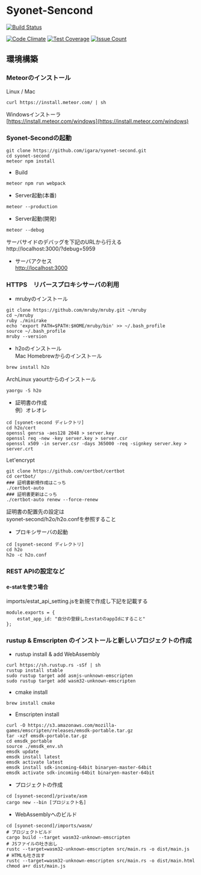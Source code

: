 # Syonet-Sencond

[![Build Status](https://travis-ci.org/igara/syonet-second.svg?branch=master)](https://travis-ci.org/igara/syonet-second)
  
[![Code Climate](https://codeclimate.com/github/igara/syonet-second/badges/gpa.svg)](https://codeclimate.com/github/igara/syonet-second)
[![Test Coverage](https://codeclimate.com/github/igara/syonet-second/badges/coverage.svg)](https://codeclimate.com/github/igara/syonet-second/coverage)
[![Issue Count](https://codeclimate.com/github/igara/syonet-second/badges/issue_count.svg)](https://codeclimate.com/github/igara/syonet-second)

## 環境構築

### Meteorのインストール  
Linux / Mac  
```
curl https://install.meteor.com/ | sh
```

Windowsインストーラ  
[https://install.meteor.com/windows](https://install.meteor.com/windows)  

### Syonet-Secondの起動

```
git clone https://github.com/igara/syonet-second.git
cd syonet-second
meteor npm install
```

- Build
```
meteor npm run webpack
```

- Server起動(本番)  
```
meteor --production
```

- Server起動(開発)  
```
meteor --debug
```
サーバサイドのデバッグを下記のURLから行える  
http://localhost:3000/?debug=5959

- サーバアクセス  
[http://localhost:3000](http://localhost:3000)

### HTTPS　リバースプロキシサーバの利用

- mrubyのインストール  
```
git clone https://github.com/mruby/mruby.git ~/mruby
cd ~/mruby
ruby ./minirake
echo 'export PATH=$PATH:$HOME/mruby/bin' >> ~/.bash_profile
source ~/.bash_profile
mruby --version
```

- h2oのインストール  
Mac Homebrewからのインストール
```
brew install h2o
```

ArchLinux yaourtからのインストール
```
yaorgu -S h2o
```

- 証明書の作成  
例）オレオレ  
```
cd [syonet-second ディレクトリ]
cd h2o/cert
openssl genrsa -aes128 2048 > server.key
openssl req -new -key server.key > server.csr
openssl x509 -in server.csr -days 365000 -req -signkey server.key > server.crt
```
Let'encrypt  
```
git clone https://github.com/certbot/certbot
cd certbot/
### 証明書新規作成はこっち
./certbot-auto
### 証明書更新はこっち
./certbot-auto renew --force-renew
```
証明書の配置先の設定は  
syonet-second/h2o/h2o.confを参照すること

- プロキシサーバの起動  
```
cd [syonet-second ディレクトリ]
cd h2o
h2o -c h2o.conf
```

### REST APIの設定など

#### e-statを使う場合

imports/estat_api_setting.jsを新規で作成し下記を記載する

```
module.exports = {
	estat_app_id: "自分の登録したestatのappIdにすること"
};
```

### rustup & Emscripten のインストールと新しいプロジェクトの作成

- rustup install & add WebAssembly  
```
curl https://sh.rustup.rs -sSf | sh
rustup install stable
sudo rustup target add asmjs-unknown-emscripten
sudo rustup target add wasm32-unknown-emscripten
```

- cmake install
```
brew install cmake
```

- Emscripten install  
```
curl -O https://s3.amazonaws.com/mozilla-games/emscripten/releases/emsdk-portable.tar.gz
tar -xzf emsdk-portable.tar.gz
cd emsdk_portable
source ./emsdk_env.sh
emsdk update
emsdk install latest
emsdk activate latest
emsdk install sdk-incoming-64bit binaryen-master-64bit
emsdk activate sdk-incoming-64bit binaryen-master-64bit
```

- プロジェクトの作成  
```
cd [syonet-second]/private/asm
cargo new --bin [プロジェクト名]
```

- WebAssemblyへのビルド  
```
cd [syonet-second]/imports/wasm/
# プロジェクトビルド
cargo build --target wasm32-unknown-emscripten
# JSファイルの吐き出し
rustc --target=wasm32-unknown-emscripten src/main.rs -o dist/main.js
# HTMLも吐き出す
rustc --target=wasm32-unknown-emscripten src/main.rs -o dist/main.html
chmod a+r dist/main.js
```
